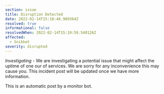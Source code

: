 ```yaml
---
section: issue
title: Disruption Detected
date: 2022-02-14T15:18:48.909364Z
resolved: true
informational: false
resolvedWhen: 2022-02-14T15:19:59.540126Z
affected:
  - Snikket
severity: disrupted
---
```

*Investigating* - We are investigating a potential issue that might affect the uptime of one our of services. We are sorry for any inconvenience this may cause you. This incident post will be updated once we have more information.

This is an automatic post by a monitor bot.
        